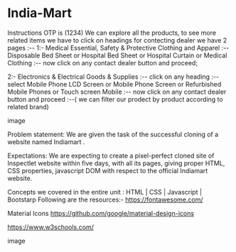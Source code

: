 # India-Mart
Instructions 
OTP is (1234) We can explore all the products, to see more related items we have to click on headings for contecting dealer we have 2 pages :--
1:- Medical Essential, Safety & Protective Clothing and Apparel :--Disposable Bed Sheet or Hospital Bed Sheet or Hospital Curtain or Medical Clothing :-- now click on any contact dealer button and proceed;

2:- Electronics & Electrical Goods & Supplies :-- click on any heading :-- select Mobile Phone LCD Screen or Mobile Phone Screen or Refurbished Mobile Phones or Touch screen Mobile :-- now click on any contact dealer button and proceed :--( we can filter our prodect by product according to related brand)

image

Problem statement: 
We are given the task of the successful cloning of a website named Indiamart .

Expectations: 
We are expecting to create a pixel-perfect cloned site of Inspectlet website within five days, with all its pages, giving proper HTML, CSS properties, javascript DOM with respect to the official Indiamart website.

Concepts we covered in the entire unit : 
HTML | CSS | Javascript | Bootstarp
Following are the resources:-
https://fontawesome.com/

Material Icons https://github.com/google/material-design-icons

https://www.w3schools.com/

image
